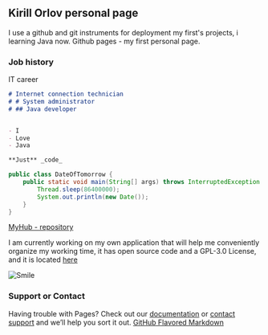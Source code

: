 ## Kirill Orlov personal page

I use a github and git instruments for deployment my first's projects, i learning Java now.
Github pages - my first personal page.

### Job history

IT career

```markdown
# Internet connection technician
# # System administrator
# ## Java developer


- I
- Love
- Java

**Just** _code_ 
```
```java
public class DateOfTomorrow {
    public static void main(String[] args) throws InterruptedException {
        Thread.sleep(86400000);
        System.out.println(new Date());
    }
}
```

[MyHub - repository](https://github.com/setaniel) 

I am currently working on my own application that will help me conveniently organize my working time, it has open source code and a GPL-3.0 License, and it is located [here](https://github.com/setaniel/timeShift.git)


![Smile](https://s8.hostingkartinok.com/uploads/images/2020/08/f6f880dda69a527f7d49b92c838913d7.jpg)



### Support or Contact

Having trouble with Pages? Check out our [documentation](https://help.github.com/categories/github-pages-basics/) or [contact support](https://github.com/contact) and we’ll help you sort it out. [GitHub Flavored Markdown](https://guides.github.com/features/mastering-markdown/)
